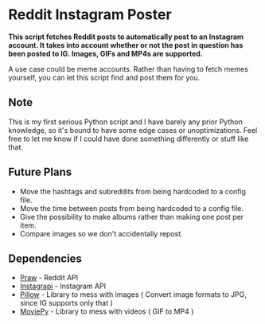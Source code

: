 # Reddit Instagram Poster

**This script fetches Reddit posts to automatically post to an Instagram account. It takes into account whether or not the post in question has been posted to IG. 
Images, GIFs and MP4s are supported.**

A use case could be meme accounts. Rather than having to fetch memes yourself, you can let this script find and post them for you.

## Note
This is my first serious Python script and I have barely any prior Python knowledge, so it's bound to have some edge cases or unoptimizations.
Feel free to let me know if I could have done something differently or stuff like that.

## Future Plans
- Move the hashtags and subreddits from being hardcoded to a config file.
- Move the time between posts from being hardcoded to a config file.
- Give the possibility to make albums rather than making one post per item.
- Compare images so we don't accidentally repost.

## Dependencies
- [Praw](https://praw.readthedocs.io/en/stable/index.html) - Reddit API
- [Instagrapi](https://pypi.org/project/instagrapi/) - Instagram API
- [Pillow](https://pypi.org/project/Pillow/) - Library to mess with images ( Convert image formats to JPG, since IG supports only that )
- [MoviePy](https://pypi.org/project/moviepy/) - Library to mess with videos ( GIF to MP4 )
